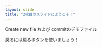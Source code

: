 ```yaml
---
layout: slide
title: "2枚目のスライドにようこそ！"
---
```


Create new file および commitのデモファイル

戻るには戻るボタンを使いましょう！
